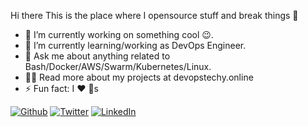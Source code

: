 Hi there 
This is the place where I opensource stuff and break things 🤣

* 🔭  I’m currently working on something cool 😉.
* 🌱  I’m currently learning/working as DevOps Engineer.
* 💬  Ask me about anything related to Bash/Docker/AWS/Swarm/Kubernetes/Linux.
* 👨‍💻  Read more about my projects at devopstechy.online
* ⚡  Fun fact: I ❤️ 🐶s

<p><a href="https://github.com/thmsgbrt" target="_blank"><img alt="Github" src="https://img.shields.io/badge/GitHub-%2312100E.svg?&style=for-the-badge&logo=Github&logoColor=white" /></a> <a href="https://twitter.com/Amritmatti1" target="_blank"><img alt="Twitter" src="https://img.shields.io/badge/twitter-%231DA1F2.svg?&style=for-the-badge&logo=twitter&logoColor=white" /></a> <a href="https://www.linkedin.com/in/amritmatti/" target="_blank"><img alt="LinkedIn" 
